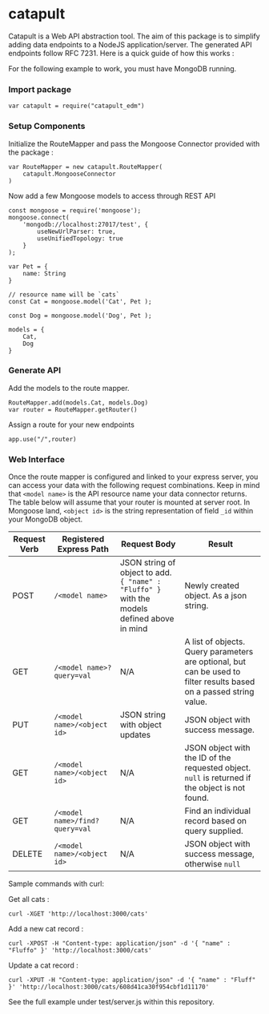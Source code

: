 
# catapult

Catapult is a Web API abstraction tool. The aim of this package is to simplify adding data endpoints to a NodeJS application/server. The generated API endpoints follow RFC 7231. Here is a quick guide of how this works :

For the following example to work, you must have MongoDB running.

### Import package

	var catapult = require("catapult_edm")


###  Setup Components

Initialize the RouteMapper and pass the Mongoose Connector provided with the package :

	var RouteMapper = new catapult.RouteMapper(
		catapult.MongooseConnector
	)

Now add a few Mongoose models to access through REST API

	const mongoose = require('mongoose');
	mongoose.connect(
	    'mongodb://localhost:27017/test', {
	        useNewUrlParser: true,
	        useUnifiedTopology: true
	    }
	);

	var Pet = { 
		name: String 
	}
	
	// resource name will be `cats`
	const Cat = mongoose.model('Cat', Pet );

	const Dog = mongoose.model('Dog', Pet );

	models = {
		Cat,
		Dog
	}

### Generate API

Add the models to the route mapper. 

	RouteMapper.add(models.Cat, models.Dog)
	var router = RouteMapper.getRouter()

Assign a route for your new endpoints 

	app.use("/",router)


### Web Interface

Once the route mapper is configured and linked to your express server, you can access your data with the following request combinations. Keep in mind that `<model name>` is the API resource name your data connector returns. The table below will assume that your router is mounted at server root. In Mongoose land, `<object id>` is the string representation of field `_id` within your MongoDB object.

|Request Verb | Registered Express Path | Request Body| Result |
|--|--| --| --|
| POST | `/<model name>`  | JSON string of object to add. `{ "name" : "Fluffo" }` with the models defined above in mind | Newly created object. As a json string. |
| GET  | `/<model name>?query=val` | N/A | A list of objects. Query parameters are optional, but can be used to filter results based on a passed string value.
| PUT  | `/<model name>/<object id>`  | JSON string with object updates | JSON object with success message.
| GET  | `/<model name>/<object id>` | N/A | JSON object with the ID of the requested object. `null` is returned if the object is not found.
| GET  | `/<model name>/find?query=val` | N/A | Find an individual record based on query supplied.
| DELETE  | `/<model name>/<object id>` | N/A | JSON object with success message, otherwise `null`


Sample commands  with curl:

Get all cats :

	curl -XGET 'http://localhost:3000/cats'

Add a new cat record :

	curl -XPOST -H "Content-type: application/json" -d '{ "name" : "Fluffo" }' 'http://localhost:3000/cats'

Update a cat record :

	curl -XPUT -H "Content-type: application/json" -d '{ "name" : "Fluff" }' 'http://localhost:3000/cats/608d41ca30f954cbf1d11170'

See the full example under test/server.js within this repository.